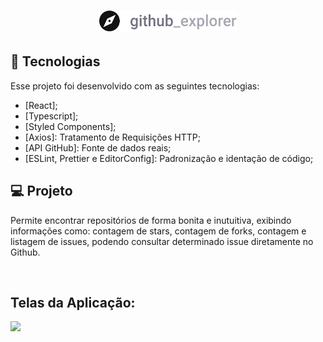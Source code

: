 <h1 align="center">
    <img alt="GithubExplorer" title="GithubExplorer" src="src/assets/logo.svg" width="220px" />
</h1>

## 🚀 Tecnologias

Esse projeto foi desenvolvido com as seguintes tecnologias:

- [React];
- [Typescript];
- [Styled Components];
- [Axios]: Tratamento de Requisições HTTP;
- [API GitHub]: Fonte de dados reais;
- [ESLint, Prettier e EditorConfig]: Padronização e identação de código;

## 💻 Projeto

Permite encontrar repositórios de forma bonita e inutuitiva, exibindo informações como: contagem de stars, contagem de forks, contagem e listagem de issues, podendo consultar determinado issue diretamente no Github.

<br>

## Telas da Aplicação: 

<img src="src/assets/projeto.gif">
